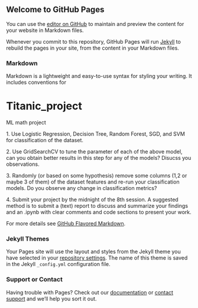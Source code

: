## Welcome to GitHub Pages

You can use the [editor on GitHub](https://github.com/sherlockliang888/Titanic_project/edit/gh-pages/index.md) to maintain and preview the content for your website in Markdown files.

Whenever you commit to this repository, GitHub Pages will run [Jekyll](https://jekyllrb.com/) to rebuild the pages in your site, from the content in your Markdown files.

### Markdown

Markdown is a lightweight and easy-to-use syntax for styling your writing. It includes conventions for

# Titanic_project
ML math project
<p> 1. Use Logistic Regression, Decision Tree, Random Forest, SGD, and SVM for classification of the dataset. </p>

<p> 2. Use GridSearchCV to tune the parameter of each of the above model, can you obtain better results in this step for any of the models? Disucss you observations.  </p>
<p> 3. Randomly (or based on some hypothesis) remove some columns (1,2 or maybe 3 of them) of the dataset features and re-run your classification models. Do you observe any change in classification metrics? </p>
<p> 4. Submit your project by the midnight of the 8th session. A suggested method is to submit a (text) report to discuss and summarize your findings and an .ipynb with clear comments and code sections to  present your work. </p>


For more details see [GitHub Flavored Markdown](https://guides.github.com/features/mastering-markdown/).

### Jekyll Themes

Your Pages site will use the layout and styles from the Jekyll theme you have selected in your [repository settings](https://github.com/sherlockliang888/Titanic_project/settings). The name of this theme is saved in the Jekyll `_config.yml` configuration file.

### Support or Contact

Having trouble with Pages? Check out our [documentation](https://docs.github.com/categories/github-pages-basics/) or [contact support](https://support.github.com/contact) and we’ll help you sort it out.
